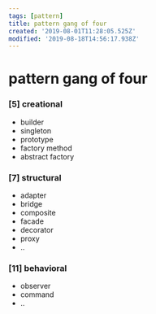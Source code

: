 ```yaml
---
tags: [pattern]
title: pattern gang of four
created: '2019-08-01T11:28:05.525Z'
modified: '2019-08-18T14:56:17.938Z'
---
```


# pattern gang of four

### [5] creational
- builder
- singleton
- prototype
- factory method
- abstract factory

### [7] structural
- adapter
- bridge
- composite
- facade
- decorator
- proxy
- ..

### [11] behavioral
- observer
- command
- ..
